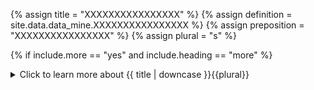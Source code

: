 <!--------------------------------------------- TITLE AND DEFINITION starts -->

{% assign title = "XXXXXXXXXXXXXXXX" %}
{% assign definition = site.data.data_mine.XXXXXXXXXXXXXXXX %}
{% assign preposition = "XXXXXXXXXXXXXXXX" %}
{% assign plural = "s" %}

<!--------------------------------------------- TITLE AND DEFINITION ends -->

{% if include.more == "yes" and include.heading == "more" %}
<details class='detailsCollapsible'><summary class='nobr'>Click to learn more about {{ title | downcase }}{{plural}}
</summary>
{% endif %}

{% if include.heading != "" and include.heading != "more" %}
{{include.heading}} {{title}}
{% endif %}

{% if include.icon != "no" %} 

{% if include.table == "yes" and include.icon != "no" %}
<table class='definitionTable'><tr><td>
{% endif %}

<img src='images/icons/nodes/png{{include.icon}}/{{ title | downcase | replace: " ", "-" }}.png' />

{% if include.table == "yes" and include.icon != "no" %}
</td><td>
{% endif %}

{% endif %}

{% if include.definition == "bold" %}
<strong>{{ definition }}</strong>
{% else %}
{% if include.definition != "no" %}
{{ definition }}
{% endif %}
{% endif %}

{% if include.table == "yes" and include.icon != "no" %}
</td></tr></table>
{% endif %}

{% if include.more == "yes" and include.content == "more" and include.heading != "more" %}
<details class='detailsCollapsible'><summary class='nobr'>Click to learn more about {{ title | downcase }}{{plural}}
</summary>
{% endif %}

{% if include.content != "no" %}

<!--------------------------------------------- CONTENT starts -->The reference is established to acquire the information relative to what the target process is doing. For example, by reading a status report a process may learn when was the last time the referenced process ran, and what was the last file processed.The status report referenced may belong to the same process&mdash; which is called a self-reference. In such a case, the process is learning what it did the last time it ran. Also, the status report referenced may belong to another process&mdash;another bot. In that case, the dependency may be of the Market Starting Point or Market Ending Point types.* **Self Reference** is mandatory, as a process needs to read its own status report every time it wakes up.* **Market Starting Point** is a status dependency existing on Multi-Period-Daily processes so that the process establishing the reference learns the datetime of the start of the market. Usually, the reference is established with the sensor's Historic-OHLCVs process status report. Multi-Period-Market processes do not have this type of status dependency as the date of the start of the market is implied in their dataset (a single file with all market data).* **Market Ending Point** is a status dependency existing both in Multi-Period-Market and Multi-Period-Daily processes so that the process establishing the reference knows the datetime of the end of the market.[![Indicators-Process-Dependencies-01](https://user-images.githubusercontent.com/13994516/68991956-dfa36280-0864-11ea-87ec-f0e4e3b7bf0f.gif)](https://user-images.githubusercontent.com/13994516/68991956-dfa36280-0864-11ea-87ec-f0e4e3b7bf0f.gif)The image above shows a case of a self-reference status dependency as well as a market ending point status dependency.<!--------------------------------------------- CONTENT ends -->

{% endif %}

{% if include.more == "yes" and include.content != "more" and include.heading != "more" %}
<details class='detailsCollapsible'><summary class='nobr'>Click to learn more about {{ title | downcase }}{{plural}}
</summary>
{% endif %}

{% if include.adding != "" %}

{{include.adding}} Adding {{preposition}} {{title}} Node

<!--------------------------------------------- ADDING starts -->To add a status dependency, select *Add Status Dependency* on the process dependencies node menu.{% include tip.html content="Remember that a status dependency must be configured, and must establish a reference to the appropriate status report." %}<!--------------------------------------------- ADDING ends -->

{% endif %}

{% if include.configuring != "" %}

{{include.configuring}} Configuring the {{title}}

<!--------------------------------------------- CONFIGURING starts -->Select *Configure Status Dependency* on the menu to access the configuration.```json{ "mainUtility": "Self Reference|Market Starting Point|Market Ending Point"}```* ```mainUtility``` determines the type of status dependency, with possible values being ```Self Reference```, ```Market Starting Point```, or ```Market Ending Point```.<!--------------------------------------------- CONFIGURING ends -->

{% endif %}

{% if include.starting != "" %}

{{include.starting}} Starting {{preposition}} {{title}}

<!--------------------------------------------- STARTING starts -->XXXXXXXXXXXXXXXXXXXXXXXXXXXXXXXXXXXXXXXXXXXXXXXXXXXXXX<!--------------------------------------------- STARTING ends -->

{% endif %}

{% if include.more == "yes" %}
</details>
{% endif %}